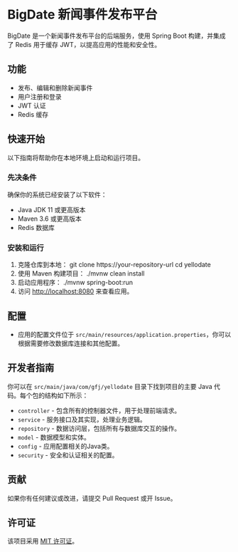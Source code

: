# BigDate 新闻事件发布平台

BigDate 是一个新闻事件发布平台的后端服务，使用 Spring Boot 构建，并集成了 Redis 用于缓存 JWT，以提高应用的性能和安全性。

## 功能

- 发布、编辑和删除新闻事件
- 用户注册和登录
- JWT 认证
- Redis 缓存

## 快速开始

以下指南将帮助你在本地环境上启动和运行项目。

### 先决条件

确保你的系统已经安装了以下软件：

- Java JDK 11 或更高版本
- Maven 3.6 或更高版本
- Redis 数据库

### 安装和运行

1. 克隆仓库到本地：
git clone https://your-repository-url
cd yellodate
2. 使用 Maven 构建项目：
./mvnw clean install
3. 启动应用程序：
./mvnw spring-boot:run
4. 访问 [http://localhost:8080](http://localhost:8080) 来查看应用。

## 配置

- 应用的配置文件位于 `src/main/resources/application.properties`，你可以根据需要修改数据库连接和其他配置。

## 开发者指南

你可以在 `src/main/java/com/gfj/yellodate` 目录下找到项目的主要 Java 代码。每个包的结构如下所示：

- `controller` - 包含所有的控制器文件，用于处理前端请求。
- `service` - 服务接口及其实现，处理业务逻辑。
- `repository` - 数据访问层，包括所有与数据库交互的操作。
- `model` - 数据模型和实体。
- `config` - 应用配置相关的Java类。
- `security` - 安全和认证相关的配置。

## 贡献

如果你有任何建议或改进，请提交 Pull Request 或开 Issue。

## 许可证

该项目采用 [MIT 许可证](LICENSE)。
